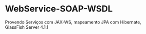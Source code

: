 # WebService-SOAP-WSDL
Provendo Serviços com JAX-WS, mapeamento JPA com Hibernate,  GlassFish Server 4.1.1
